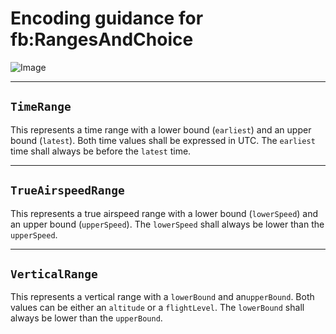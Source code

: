 # Encoding guidance for fb:RangesAndChoice

![Image](https://www.fixm.aero/releases/FIXM-4.3.0/doc/logical_model_documentation/EARoot/EA1/EA1/EA1/EA13.png)

---

## `TimeRange`

This represents a time range with a lower bound (`earliest`) and an upper bound (`latest`). 
Both time values shall be expressed in UTC. The `earliest` time shall always be before the `latest` time.

---

## `TrueAirspeedRange`

This represents a true airspeed range with a lower bound (`lowerSpeed`) and an upper bound (`upperSpeed`). 
The `lowerSpeed` shall always be lower than the `upperSpeed`.

---

## `VerticalRange`

This represents a vertical range with a `lowerBound` and an`upperBound`. 
Both values can be either an `altitude` or a `flightLevel`. 
The `lowerBound` shall always be lower than the `upperBound`.

